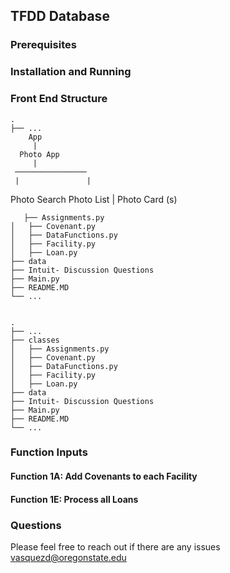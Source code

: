 ## TFDD Database 

### Prerequisites

### Installation and Running


### Front End Structure
    .
    ├── ...
        App 	                   
         |
      Photo App
         |
     ────────────────
     |               | 
 Photo Search        Photo List
                        | 
                    Photo Card (s)

       
       ├── Assignments.py               
    │   ├── Covenant.py              
    │   ├── DataFunctions.py             
    │   ├── Facility.py             
    │   ├── Loan.py           
    ├── data 							 
    ├── Intuit- Discussion Questions     
    ├── Main.py 						 
    ├── README.MD
    └── ...


    .
    ├── ...
    ├── classes 	                   
    │   ├── Assignments.py               
    │   ├── Covenant.py              
    │   ├── DataFunctions.py             
    │   ├── Facility.py             
    │   ├── Loan.py           
    ├── data 							 
    ├── Intuit- Discussion Questions     
    ├── Main.py 						 
    ├── README.MD
    └── ...
 
### Function Inputs
#### Function 1A: Add Covenants to each Facility ####

 
#### Function 1E: Process all Loans ####
 

### Questions
Please feel free to reach out if there are any issues
vasquezd@oregonstate.edu

 

